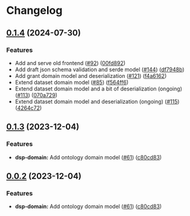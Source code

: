 # Changelog

## [0.1.4](https://github.com/dasch-swiss/dsp-meta/compare/dsp-domain-v0.1.3...dsp-domain-v0.1.4) (2024-07-30)


### Features

* Add and serve old frontend ([#92](https://github.com/dasch-swiss/dsp-meta/issues/92)) ([00fd892](https://github.com/dasch-swiss/dsp-meta/commit/00fd892d4d1553e29c274d83c6bdc06b0e249253))
* Add draft json schema validation and serde model ([#144](https://github.com/dasch-swiss/dsp-meta/issues/144)) ([df7948b](https://github.com/dasch-swiss/dsp-meta/commit/df7948b1fc5a411f064dbaa9657875405a551706))
* Add grant domain model and deserialization ([#121](https://github.com/dasch-swiss/dsp-meta/issues/121)) ([f4a6162](https://github.com/dasch-swiss/dsp-meta/commit/f4a61623b3b640f8a8b1bd85969ea01ab9b3b056))
* Extend dataset domain model ([#85](https://github.com/dasch-swiss/dsp-meta/issues/85)) ([f564ff6](https://github.com/dasch-swiss/dsp-meta/commit/f564ff6a5dedd2a4a4e464c568b7acb2eba15033))
* Extend dataset domain model and a bit of deserialization (ongoing) ([#113](https://github.com/dasch-swiss/dsp-meta/issues/113)) ([070a729](https://github.com/dasch-swiss/dsp-meta/commit/070a7290a65a266e8d9c7284b7af3733c64cd490))
* Extend dataset domain model and deserialization (ongoing) ([#115](https://github.com/dasch-swiss/dsp-meta/issues/115)) ([4264c72](https://github.com/dasch-swiss/dsp-meta/commit/4264c721cd80c889175331263b591a94c999b465))

## [0.1.3](https://github.com/dasch-swiss/dsp-meta/compare/dsp-domain-v0.1.2...dsp-domain-v0.1.3) (2023-12-04)


### Features

* **dsp-domain:** Add ontology domain model ([#61](https://github.com/dasch-swiss/dsp-meta/issues/61)) ([c80cd83](https://github.com/dasch-swiss/dsp-meta/commit/c80cd83a5b9b749a00c84a5da5a1b4af606dbdc9))

## [0.0.2](https://github.com/dasch-swiss/dsp-meta/compare/dsp-domain-v0.0.1...dsp-domain-v0.0.2) (2023-12-04)


### Features

* **dsp-domain:** Add ontology domain model ([#61](https://github.com/dasch-swiss/dsp-meta/issues/61)) ([c80cd83](https://github.com/dasch-swiss/dsp-meta/commit/c80cd83a5b9b749a00c84a5da5a1b4af606dbdc9))
